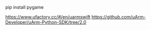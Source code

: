 pip install pygame

https://www.ufactory.cc/#/en/uarmswift
https://github.com/uArm-Developer/uArm-Python-SDK/tree/2.0
